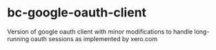 bc-google-oauth-client
======================

Version of google oauth client with minor modifications to handle long-running oauth sessions as implemented by xero.com
